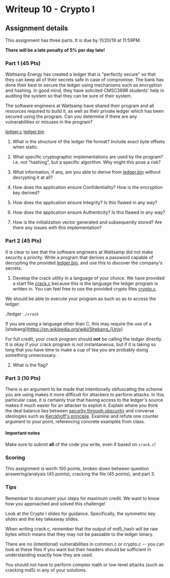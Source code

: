 # Writeup 10 - Crypto I

## Assignment details

This assignment has three parts. It is due by 11/20/19 at 11:59PM.

**There will be a late penalty of 5% per day late!**

### Part 1 (45 Pts)

Wattsamp Energy has created a ledger that is "perfectly secure" so that they
can keep all of their secrets safe in case of compromise. The bank has done
their best to secure the ledger using mechanisms such as encryption and hashing.
In good mind, they have solicited CMSC389R students' help in auditing the system
so that they can be sure of their system.

The software engineers at Wattsamp have shared their program and all resources required
to build it, as well as their private ledger which has been secured using the program.
Can you determine if there are any vulnerabilities or misuses in the program?

[ledger.c](ledger.c)
[ledger.bin](ledger.bin)

1. What is the structure of the ledger file format? Include exact byte offsets when static.

2. What specific cryptographic implementations are used by the program? I.e. not "hashing", but a specific algorithm. Why might this pose a risk?

3. What information, if any, are you able to derive from [ledger.bin](ledger.bin) without decrypting it at all?

4. How does the application ensure Confidentiality? How is the encryption key derived?

5. How does the application ensure Integrity? Is this flawed in any way?

6. How does the application ensure Authenticity? Is this flawed in any way?

7. How is the initialization vector generated and subsequently stored? Are there any issues with this implementation?

### Part 2 (45 Pts)

It is clear to see that the software engineers at Wattsamp did not make security a priority. Write a program that derives a password capable of decrypting the provided [ledger.bin](ledger.bin), and use this to discover the company's secrets.

1. Develop the crack utility in a language of your choice. We have provided a start file [crack.c](crack.c) because this is the language the ledger program is written in. You can feel free to use the provided crypto files [crypto.c](crypto.c).

We should be able to execute your program as such so as to access the ledger:

./ledger `./crack`

If you are using a language other than C, this may require the use of a [shebang](https://en.wikipedia.org/wiki/Shebang_(Unix)

For full credit, your crack program should **not** be calling the ledger directly. It is okay if your crack program is not instantaneous, but if it is taking so long that you have time to make a cup of tea you are probably doing something unnecessary.

2. What is the flag?

### Part 3 (10 Pts)

There is an argument to be made that intentionally obfuscating the scheme you are using makes it more difficult for attackers to perform attacks. In this particular case, it is certainly true that having access to the ledger's source makes it much easier for an attacker to exploit it. Explain where you think the deal balance lies between [security through obscurity](https://en.wikipedia.org/wiki/Security_through_obscurity) and converse ideologies such as [Kerckhoff's principle](https://en.wikipedia.org/wiki/Kerckhoffs%27s_principle). Examine and refute one counter argument to your point, referencing concrete examples from class.

#### Important notes

Make sure to submit **all** of the code you write, even if based on `crack.c`!

### Scoring

This assignment is worth 100 points, broken down between question answering/analysis (45 points), cracking the file (45 points), and part 3.

### Tips

Remember to document your steps for maximum credit. We want to know how you approached and solved this challenge!

Look at the Crypto I slides for guidance. Specifically, the symmetric key slides and the key takeaway slides.

When writing crack.c, remember that the output of md5_hash will be raw bytes which means that they may not be passable to the ledger binary.

There are no (intentional) vulnerabilities in common.c or crypto.c -- you can look at these files if you want but their headers should be sufficient in understanding exactly how they are used.

You should not have to perform complex math or low-level attacks (such as cracking md5) in any of your solutions.
